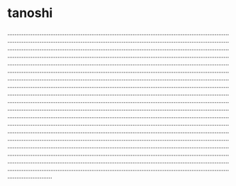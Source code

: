 # tanoshi

.............................................................................................................................................................................................................................................................................................................................................................................................................................................................................................................................................................................................................................................................................................................................................................................................................................................................................................................................................................................................................................................................................................................................................................................................................................................................................................................................................................................................................................................................................................................................................................................................................................................................................................................................................................................................................................................................................................................................................................................................................................................................................................................................................................................................................................................................................................................................................................................................................................................................................